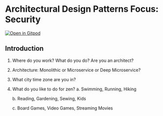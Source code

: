 # Architectural Design Patterns Focus: Security

[![Open in Gitpod](https://gitpod.io/button/open-in-gitpod.svg)](https://gitpod.io/github.com/dhinojosa/nfjs-architectural-patterns-security-deep-dive)

## Introduction

1. Where do you work? What do you do? Are you an architect?
2. Architecture: Monolithic or Microservice or Deep Microservice?
3. What city time zone are you in?
4. What do you like to do for zen?
   a. Swimming, Running, Hiking

   b. Reading, Gardening, Sewing, Kids

   c. Board Games, Video Games, Streaming Movies
